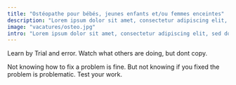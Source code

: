 ```yaml
---
title: "Ostéopathe pour bébés, jeunes enfants et/ou femmes enceintes"
description: "Lorem ipsum dolor sit amet, consectetur adipiscing elit, sed do eiusmod tempor incididunt ut labore et dolore magna aliqua."
image: "vacatures/osteo.jpg"
intro: "Lorem ipsum dolor sit amet, consectetur adipiscing elit, sed do eiusmod tempor incididunt ut labore et dolore magna aliqua. Ut enim ad minim veniam, quis nostrud exercitation ullamco laboris nisi ut aliquip ex ea commodo consequat."
---
```


Learn by Trial and error. Watch what others are doing, but dont copy.

Not knowing how to fix a problem is fine. But not knowing if you fixed the
problem is problematic. Test your work.
